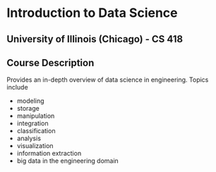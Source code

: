 # Introduction to Data Science
## University of Illinois (Chicago) - CS 418

## Course Description
Provides an in-depth overview of data science in engineering. 
Topics include
* modeling
* storage
* manipulation
* integration
* classification
* analysis
* visualization
* information extraction
* big data in the engineering domain
